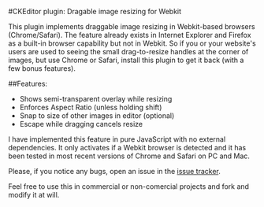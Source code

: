 #CKEditor plugin: Dragable image resizing for Webkit

This plugin implements draggable image resizing in Webkit-based browsers (Chrome/Safari). The feature already
exists in Internet Explorer and Firefox as a built-in browser capability but not in Webkit. So if you or your
website's users are used to seeing the small drag-to-resize handles at the corner of images, but use Chrome
or Safari, install this plugin to get it back (with a few bonus features).

##Features:
 * Shows semi-transparent overlay while resizing
 * Enforces Aspect Ratio (unless holding shift)
 * Snap to size of other images in editor (optional)
 * Escape while dragging cancels resize

I have implemented this feature in pure JavaScript with no external dependencies. It only activates if a Webkit
browser is detected and it has been tested in most recent versions of Chrome and Safari on PC and Mac.

Please, if you notice any bugs, open an issue in the [issue tracker](/sstur/ck-webkitdrag/issues).

Feel free to use this in commercial or non-comercial projects and fork and modify it at will.

